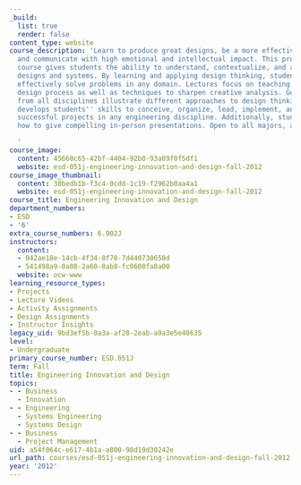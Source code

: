 ```yaml
---
_build:
  list: true
  render: false
content_type: website
course_description: 'Learn to produce great designs, be a more effective engineer,
  and communicate with high emotional and intellectual impact. This project based
  course gives students the ability to understand, contextualize, and analyze engineering
  designs and systems. By learning and applying design thinking, students will more
  effectively solve problems in any domain. Lectures focus on teaching a tested, iterative
  design process as well as techniques to sharpen creative analysis. Guest lectures
  from all disciplines illustrate different approaches to design thinking. This course
  develops students'' skills to conceive, organize, lead, implement, and evaluate
  successful projects in any engineering discipline. Additionally, students learn
  how to give compelling in-person presentations. Open to all majors, all years.

  '
course_image:
  content: 45660c65-42bf-4404-92b0-93a89f0f5df1
  website: esd-051j-engineering-innovation-and-design-fall-2012
course_image_thumbnail:
  content: 30bedb1b-f3c4-0cdd-1c19-f2962b0aa4a1
  website: esd-051j-engineering-innovation-and-design-fall-2012
course_title: Engineering Innovation and Design
department_numbers:
- ESD
- '6'
extra_course_numbers: 6.902J
instructors:
  content:
  - 042ae18e-14cb-4f34-8f78-7d440730658d
  - 541498a9-0a08-2a60-8ab8-fc0608fa8a00
  website: ocw-www
learning_resource_types:
- Projects
- Lecture Videos
- Activity Assignments
- Design Assignments
- Instructor Insights
legacy_uid: 9bd3ef5b-0a3a-af28-2eab-a9a3e5e40635
level:
- Undergraduate
primary_course_number: ESD.051J
term: Fall
title: Engineering Innovation and Design
topics:
- - Business
  - Innovation
- - Engineering
  - Systems Engineering
  - Systems Design
- - Business
  - Project Management
uid: a54f064c-e617-4b1a-a800-98d19d30242e
url_path: courses/esd-051j-engineering-innovation-and-design-fall-2012
year: '2012'
---
```


